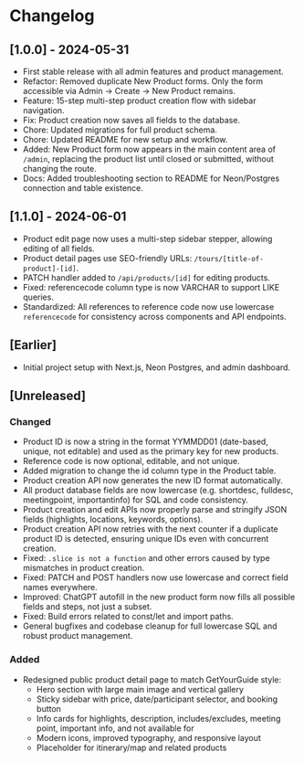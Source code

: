 # Changelog

## [1.0.0] - 2024-05-31
- First stable release with all admin features and product management.
- Refactor: Removed duplicate New Product forms. Only the form accessible via Admin → Create → New Product remains.
- Feature: 15-step multi-step product creation flow with sidebar navigation.
- Fix: Product creation now saves all fields to the database.
- Chore: Updated migrations for full product schema.
- Chore: Updated README for new setup and workflow.
- Added: New Product form now appears in the main content area of `/admin`, replacing the product list until closed or submitted, without changing the route.
- Docs: Added troubleshooting section to README for Neon/Postgres connection and table existence.

## [1.1.0] - 2024-06-01
- Product edit page now uses a multi-step sidebar stepper, allowing editing of all fields.
- Product detail pages use SEO-friendly URLs: `/tours/[title-of-product]-[id]`.
- PATCH handler added to `/api/products/[id]` for editing products.
- Fixed: referencecode column type is now VARCHAR to support LIKE queries.
- Standardized: All references to reference code now use lowercase `referencecode` for consistency across components and API endpoints.

## [Earlier]
- Initial project setup with Next.js, Neon Postgres, and admin dashboard.

## [Unreleased]
### Changed
- Product ID is now a string in the format YYMMDD01 (date-based, unique, not editable) and used as the primary key for new products.
- Reference code is now optional, editable, and not unique.
- Added migration to change the id column type in the Product table.
- Product creation API now generates the new ID format automatically.
- All product database fields are now lowercase (e.g. shortdesc, fulldesc, meetingpoint, importantinfo) for SQL and code consistency.
- Product creation and edit APIs now properly parse and stringify JSON fields (highlights, locations, keywords, options).
- Product creation API now retries with the next counter if a duplicate product ID is detected, ensuring unique IDs even with concurrent creation.
- Fixed: `.slice is not a function` and other errors caused by type mismatches in product creation.
- Fixed: PATCH and POST handlers now use lowercase and correct field names everywhere.
- Improved: ChatGPT autofill in the new product form now fills all possible fields and steps, not just a subset.
- Fixed: Build errors related to const/let and import paths.
- General bugfixes and codebase cleanup for full lowercase SQL and robust product management.

### Added
- Redesigned public product detail page to match GetYourGuide style:
  - Hero section with large main image and vertical gallery
  - Sticky sidebar with price, date/participant selector, and booking button
  - Info cards for highlights, description, includes/excludes, meeting point, important info, and not available for
  - Modern icons, improved typography, and responsive layout
  - Placeholder for itinerary/map and related products 